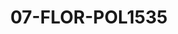 ---
title: 07-FLOR-POL1535
image: 07-FLOR-POL1535.jpg
brand: elisabetta-polignano
layout: vestito
---